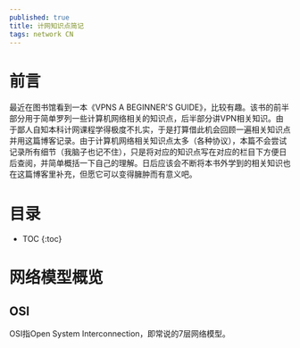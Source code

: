 ```yaml
---
published: true 
title: 计网知识点简记
tags: network CN
---
```

# 前言
最近在图书馆看到一本《VPNS A BEGINNER'S GUIDE》，比较有趣。该书的前半部分用于简单罗列一些计算机网络相关的知识点，后半部分讲VPN相关知识。由于鄙人自知本科计网课程学得极度不扎实，于是打算借此机会回顾一遍相关知识点并用这篇博客记录。由于计算机网络相关知识点太多（各种协议），本篇不会尝试记录所有细节（我脑子也记不住），只是将对应的知识点写在对应的栏目下方便日后查阅，并简单概括一下自己的理解。日后应该会不断将本书外学到的相关知识也在这篇博客里补充，但愿它可以变得臃肿而有意义吧。

# 目录
* TOC
{:toc}

# 网络模型概览
## OSI
OSI指Open System Interconnection，即常说的7层网络模型。
